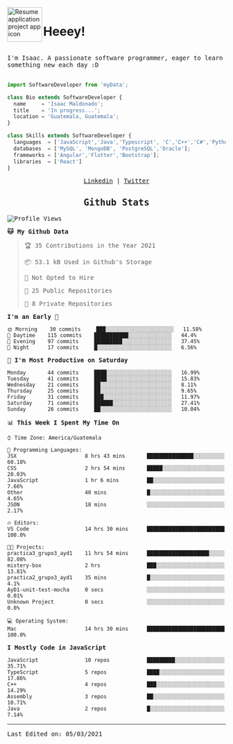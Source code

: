 <img align="left" width="80" height="80" src="https://raw.githubusercontent.com/sidbelbase/sidbelbase/master/wave.gif" alt="Resume application project app icon">

# Heeey!
 
</br>
 
<samp>
I'm Isaac. A passionate software programmer, eager to learn something new each day :D
</samp>
</br></br>



```js
import SoftwareDeveloper from 'myData';

class Bio extends SoftwareDeveloper {
  name     = 'Isaac Maldonado';
  title    = 'In progress...';
  location = 'Guatemala, Guatemala';
}

class Skills extends SoftwareDeveloper {
  languages  = ['JavaScript','Java','Typescript', 'C','C++','C#','Python','Assembly','Dart','Go'];
  databases  = ['MySQL', 'MongoDB', 'PostgreSQL','Oracle'];
  frameworks = ['Angular','Flutter','Bootstrap'];
  libraries  = ['React']
}
```

</p>
<samp>
<p align="center">
<a href="www.linkedin.com/in/isaac-maldonado-4745b2194">Linkedin</a> | <a href="https://twitter.com/Anaklusmos99">Twitter</a>
</p>

<h2 align="center"><samp>Github Stats</samp></h2>

<!--START_SECTION:waka-->
![Profile Views](http://img.shields.io/badge/Profile%20Views-0-blue)

**🐱 My Github Data** 

> 🏆 35 Contributions in the Year 2021
 > 
> 📦 53.1 kB Used in Github's Storage 
 > 
> 🚫 Not Opted to Hire
 > 
> 📜 25 Public Repositories 
 > 
> 🔑 8 Private Repositories  
 > 
**I'm an Early 🐤** 

```text
🌞 Morning    30 commits     ███░░░░░░░░░░░░░░░░░░░░░░   11.58% 
🌆 Daytime    115 commits    ███████████░░░░░░░░░░░░░░   44.4% 
🌃 Evening    97 commits     █████████░░░░░░░░░░░░░░░░   37.45% 
🌙 Night      17 commits     █░░░░░░░░░░░░░░░░░░░░░░░░   6.56%

```
📅 **I'm Most Productive on Saturday** 

```text
Monday       44 commits     ████░░░░░░░░░░░░░░░░░░░░░   16.99% 
Tuesday      41 commits     ████░░░░░░░░░░░░░░░░░░░░░   15.83% 
Wednesday    21 commits     ██░░░░░░░░░░░░░░░░░░░░░░░   8.11% 
Thursday     25 commits     ██░░░░░░░░░░░░░░░░░░░░░░░   9.65% 
Friday       31 commits     ███░░░░░░░░░░░░░░░░░░░░░░   11.97% 
Saturday     71 commits     ██████░░░░░░░░░░░░░░░░░░░   27.41% 
Sunday       26 commits     ██░░░░░░░░░░░░░░░░░░░░░░░   10.04%

```


📊 **This Week I Spent My Time On** 

```text
⌚︎ Time Zone: America/Guatemala

💬 Programming Languages: 
JSX                      8 hrs 43 mins       ███████████████░░░░░░░░░░   60.18% 
CSS                      2 hrs 54 mins       █████░░░░░░░░░░░░░░░░░░░░   20.03% 
JavaScript               1 hr 6 mins         ██░░░░░░░░░░░░░░░░░░░░░░░   7.66% 
Other                    40 mins             █░░░░░░░░░░░░░░░░░░░░░░░░   4.65% 
JSON                     18 mins             ░░░░░░░░░░░░░░░░░░░░░░░░░   2.17%

🔥 Editors: 
VS Code                  14 hrs 30 mins      █████████████████████████   100.0%

🐱‍💻 Projects: 
practica3_grupo3_ayd1    11 hrs 54 mins      ████████████████████░░░░░   82.08% 
mistery-box              2 hrs               ███░░░░░░░░░░░░░░░░░░░░░░   13.81% 
practica2_grupo3_ayd1    35 mins             █░░░░░░░░░░░░░░░░░░░░░░░░   4.1% 
AyD1-unit-test-mocha     0 secs              ░░░░░░░░░░░░░░░░░░░░░░░░░   0.01% 
Unknown Project          0 secs              ░░░░░░░░░░░░░░░░░░░░░░░░░   0.0%

💻 Operating System: 
Mac                      14 hrs 30 mins      █████████████████████████   100.0%

```

**I Mostly Code in JavaScript** 

```text
JavaScript               10 repos            █████████░░░░░░░░░░░░░░░░   35.71% 
TypeScript               5 repos             ████░░░░░░░░░░░░░░░░░░░░░   17.86% 
C++                      4 repos             ███░░░░░░░░░░░░░░░░░░░░░░   14.29% 
Assembly                 3 repos             ██░░░░░░░░░░░░░░░░░░░░░░░   10.71% 
Java                     2 repos             █░░░░░░░░░░░░░░░░░░░░░░░░   7.14%

```



<!--END_SECTION:waka-->

------

Last Edited on: 05/03/2021

